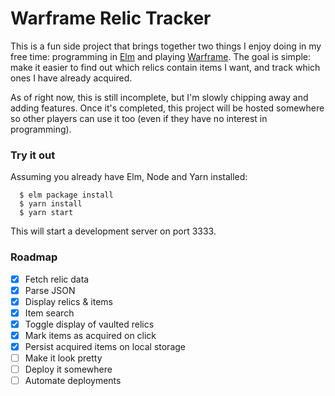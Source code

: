 # Warframe Relic Tracker

This is a fun side project that brings together two things I enjoy doing in my free time: programming in [Elm](http://elm-lang.org/) and playing [Warframe](https://www.warframe.com/). The goal is simple: make it easier to find out which relics contain items I want, and track which ones I have already acquired.

As of right now, this is still incomplete, but I'm slowly chipping away and adding features. Once it's completed, this project will be hosted somewhere so other players can use it too (even if they have no interest in programming).

### Try it out

Assuming you already have Elm, Node and Yarn installed:

      $ elm package install
      $ yarn install
      $ yarn start

This will start a development server on port 3333.

### Roadmap
- [x] Fetch relic data
- [x] Parse JSON
- [x] Display relics & items
- [x] Item search
- [x] Toggle display of vaulted relics
- [x] Mark items as acquired on click
- [x] Persist acquired items on local storage
- [ ] Make it look pretty
- [ ] Deploy it somewhere
- [ ] Automate deployments
